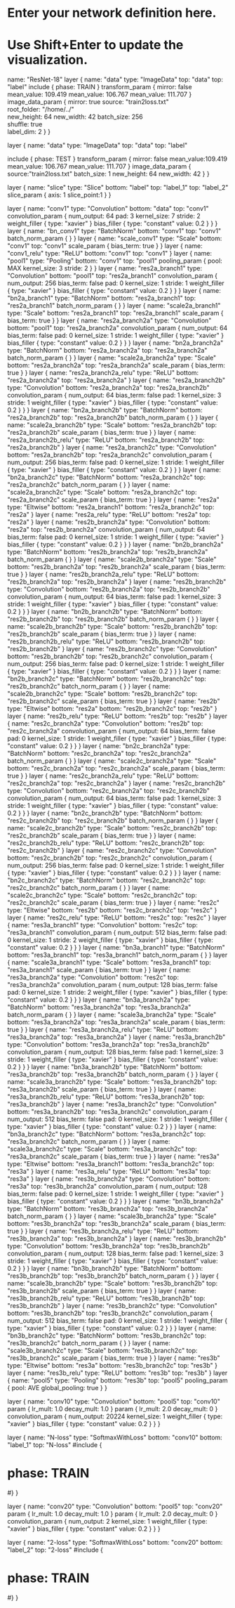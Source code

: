 # Enter your network definition here.
# Use Shift+Enter to update the visualization.
name: "ResNet-18"
layer {
  name: "data"
  type: "ImageData"
  top: "data"
  top: "label"
  include {
    phase: TRAIN
  }
  transform_param {
    mirror: false
    mean_value: 109.419
    mean_value: 106.767
    mean_value: 111.707
  }
  image_data_param {
    mirror: true
    source: "train2loss.txt"  
    root_folder: "/home/../"  
    new_height: 64
    new_width: 42 
    batch_size: 256  
    shuffle: true  
    label_dim: 2
   }
}

layer {
  name: "data"
  type: "ImageData"
  top: "data"
  top: "label"

  include {
    phase: TEST
  }
  transform_param {
    mirror: false
    mean_value:109.419
        mean_value: 106.767 
        mean_value: 111.707
  }
  image_data_param {
    source:"train2loss.txt"
    batch_size: 1
    new_height: 64
    new_width: 42
  }
}

layer {
  name: "slice"
  type: "Slice"
  bottom: "label"
  top: "label_1"
  top: "label_2"
  slice_param {
    axis: 1
    slice_point:1
  }
}

layer {
  name: "conv1"
  type: "Convolution"
  bottom: "data"
  top: "conv1"
  convolution_param {
    num_output: 64
    pad: 3
    kernel_size: 7
    stride: 2
    weight_filler {
      type: "xavier"
    }
    bias_filler {
      type: "constant"
      value: 0.2
    }
  }
}
layer {
  name: "bn_conv1"
  type: "BatchNorm"
  bottom: "conv1"
  top: "conv1"
  batch_norm_param { 
  }
}
layer {
  name: "scale_conv1"
  type: "Scale"
  bottom: "conv1"
  top: "conv1"
  scale_param {
    bias_term: true
  }
}
layer {
  name: "conv1_relu"
  type: "ReLU"
  bottom: "conv1"
  top: "conv1"
}
layer {
  name: "pool1"
  type: "Pooling"
  bottom: "conv1"
  top: "pool1"
  pooling_param {
    pool: MAX
    kernel_size: 3
    stride: 2
  }
}
layer {
  name: "res2a_branch1"
  type: "Convolution"
  bottom: "pool1"
  top: "res2a_branch1"
  convolution_param {
    num_output: 256
    bias_term: false
    pad: 0
    kernel_size: 1
    stride: 1
    weight_filler {
      type: "xavier"
    }
    bias_filler {
      type: "constant"
      value: 0.2
    }
  }
}
layer {
  name: "bn2a_branch1"
  type: "BatchNorm"
  bottom: "res2a_branch1"
  top: "res2a_branch1"
  batch_norm_param { 
  }
}
layer {
  name: "scale2a_branch1"
  type: "Scale"
  bottom: "res2a_branch1"
  top: "res2a_branch1"
  scale_param {
    bias_term: true
  }
}
layer {
  name: "res2a_branch2a"
  type: "Convolution"
  bottom: "pool1"
  top: "res2a_branch2a"
  convolution_param {
    num_output: 64
    bias_term: false
    pad: 0
    kernel_size: 1
    stride: 1
    weight_filler {
      type: "xavier"
    }
    bias_filler {
      type: "constant"
      value: 0.2
    }
  }
}
layer {
  name: "bn2a_branch2a"
  type: "BatchNorm"
  bottom: "res2a_branch2a"
  top: "res2a_branch2a"
  batch_norm_param { 
  }
}
layer {
  name: "scale2a_branch2a"
  type: "Scale"
  bottom: "res2a_branch2a"
  top: "res2a_branch2a"
  scale_param {
    bias_term: true
  }
}
layer {
  name: "res2a_branch2a_relu"
  type: "ReLU"
  bottom: "res2a_branch2a"
  top: "res2a_branch2a"
}
layer {
  name: "res2a_branch2b"
  type: "Convolution"
  bottom: "res2a_branch2a"
  top: "res2a_branch2b"
  convolution_param {
    num_output: 64
    bias_term: false
    pad: 1
    kernel_size: 3
    stride: 1
    weight_filler {
      type: "xavier"
    }
    bias_filler {
      type: "constant"
      value: 0.2
    }
  }
}
layer {
  name: "bn2a_branch2b"
  type: "BatchNorm"
  bottom: "res2a_branch2b"
  top: "res2a_branch2b"
  batch_norm_param { 
  }
}
layer {
  name: "scale2a_branch2b"
  type: "Scale"
  bottom: "res2a_branch2b"
  top: "res2a_branch2b"
  scale_param {
    bias_term: true
  }
}
layer {
  name: "res2a_branch2b_relu"
  type: "ReLU"
  bottom: "res2a_branch2b"
  top: "res2a_branch2b"
}
layer {
  name: "res2a_branch2c"
  type: "Convolution"
  bottom: "res2a_branch2b"
  top: "res2a_branch2c"
  convolution_param {
    num_output: 256
    bias_term: false
    pad: 0
    kernel_size: 1
    stride: 1
    weight_filler {
      type: "xavier"
    }
    bias_filler {
      type: "constant"
      value: 0.2
    }
  }
}
layer {
  name: "bn2a_branch2c"
  type: "BatchNorm"
  bottom: "res2a_branch2c"
  top: "res2a_branch2c"
  batch_norm_param { 
  }
}
layer {
  name: "scale2a_branch2c"
  type: "Scale"
  bottom: "res2a_branch2c"
  top: "res2a_branch2c"
  scale_param {
    bias_term: true
  }
}
layer {
  name: "res2a"
  type: "Eltwise"
  bottom: "res2a_branch1"
  bottom: "res2a_branch2c"
  top: "res2a"
}
layer {
  name: "res2a_relu"
  type: "ReLU"
  bottom: "res2a"
  top: "res2a"
}
layer {
  name: "res2b_branch2a"
  type: "Convolution"
  bottom: "res2a"
  top: "res2b_branch2a"
  convolution_param {
    num_output: 64
    bias_term: false
    pad: 0
    kernel_size: 1
    stride: 1
    weight_filler {
      type: "xavier"
    }
    bias_filler {
      type: "constant"
      value: 0.2
    }
  }
}
layer {
  name: "bn2b_branch2a"
  type: "BatchNorm"
  bottom: "res2b_branch2a"
  top: "res2b_branch2a"
  batch_norm_param { 
  }
}
layer {
  name: "scale2b_branch2a"
  type: "Scale"
  bottom: "res2b_branch2a"
  top: "res2b_branch2a"
  scale_param {
    bias_term: true
  }
}
layer {
  name: "res2b_branch2a_relu"
  type: "ReLU"
  bottom: "res2b_branch2a"
  top: "res2b_branch2a"
}
layer {
  name: "res2b_branch2b"
  type: "Convolution"
  bottom: "res2b_branch2a"
  top: "res2b_branch2b"
  convolution_param {
    num_output: 64
    bias_term: false
    pad: 1
    kernel_size: 3
    stride: 1
    weight_filler {
      type: "xavier"
    }
    bias_filler {
      type: "constant"
      value: 0.2
    }
  }
}
layer {
  name: "bn2b_branch2b"
  type: "BatchNorm"
  bottom: "res2b_branch2b"
  top: "res2b_branch2b"
  batch_norm_param { 
  }
}
layer {
  name: "scale2b_branch2b"
  type: "Scale"
  bottom: "res2b_branch2b"
  top: "res2b_branch2b"
  scale_param {
    bias_term: true
  }
}
layer {
  name: "res2b_branch2b_relu"
  type: "ReLU"
  bottom: "res2b_branch2b"
  top: "res2b_branch2b"
}
layer {
  name: "res2b_branch2c"
  type: "Convolution"
  bottom: "res2b_branch2b"
  top: "res2b_branch2c"
  convolution_param {
    num_output: 256
    bias_term: false
    pad: 0
    kernel_size: 1
    stride: 1
    weight_filler {
      type: "xavier"
    }
    bias_filler {
      type: "constant"
      value: 0.2
    }
  }
}
layer {
  name: "bn2b_branch2c"
  type: "BatchNorm"
  bottom: "res2b_branch2c"
  top: "res2b_branch2c"
  batch_norm_param { 
  }
}
layer {
  name: "scale2b_branch2c"
  type: "Scale"
  bottom: "res2b_branch2c"
  top: "res2b_branch2c"
  scale_param {
    bias_term: true
  }
}
layer {
  name: "res2b"
  type: "Eltwise"
  bottom: "res2a"
  bottom: "res2b_branch2c"
  top: "res2b"
}
layer {
  name: "res2b_relu"
  type: "ReLU"
  bottom: "res2b"
  top: "res2b"
}
layer {
  name: "res2c_branch2a"
  type: "Convolution"
  bottom: "res2b"
  top: "res2c_branch2a"
  convolution_param {
    num_output: 64
    bias_term: false
    pad: 0
    kernel_size: 1
    stride: 1
    weight_filler {
      type: "xavier"
    }
    bias_filler {
      type: "constant"
      value: 0.2
    }
  }
}
layer {
  name: "bn2c_branch2a"
  type: "BatchNorm"
  bottom: "res2c_branch2a"
  top: "res2c_branch2a"
  batch_norm_param { 
  }
}
layer {
  name: "scale2c_branch2a"
  type: "Scale"
  bottom: "res2c_branch2a"
  top: "res2c_branch2a"
  scale_param {
    bias_term: true
  }
}
layer {
  name: "res2c_branch2a_relu"
  type: "ReLU"
  bottom: "res2c_branch2a"
  top: "res2c_branch2a"
}
layer {
  name: "res2c_branch2b"
  type: "Convolution"
  bottom: "res2c_branch2a"
  top: "res2c_branch2b"
  convolution_param {
    num_output: 64
    bias_term: false
    pad: 1
    kernel_size: 3
    stride: 1
    weight_filler {
      type: "xavier"
    }
    bias_filler {
      type: "constant"
      value: 0.2
    }
  }
}
layer {
  name: "bn2c_branch2b"
  type: "BatchNorm"
  bottom: "res2c_branch2b"
  top: "res2c_branch2b"
  batch_norm_param { 
  }
}
layer {
  name: "scale2c_branch2b"
  type: "Scale"
  bottom: "res2c_branch2b"
  top: "res2c_branch2b"
  scale_param {
    bias_term: true
  }
}
layer {
  name: "res2c_branch2b_relu"
  type: "ReLU"
  bottom: "res2c_branch2b"
  top: "res2c_branch2b"
}
layer {
  name: "res2c_branch2c"
  type: "Convolution"
  bottom: "res2c_branch2b"
  top: "res2c_branch2c"
  convolution_param {
    num_output: 256
    bias_term: false
    pad: 0
    kernel_size: 1
    stride: 1
    weight_filler {
      type: "xavier"
    }
    bias_filler {
      type: "constant"
      value: 0.2
    }
  }
}
layer {
  name: "bn2c_branch2c"
  type: "BatchNorm"
  bottom: "res2c_branch2c"
  top: "res2c_branch2c"
  batch_norm_param { 
  }
}
layer {
  name: "scale2c_branch2c"
  type: "Scale"
  bottom: "res2c_branch2c"
  top: "res2c_branch2c"
  scale_param {
    bias_term: true
  }
}
layer {
  name: "res2c"
  type: "Eltwise"
  bottom: "res2b"
  bottom: "res2c_branch2c"
  top: "res2c"
}
layer {
  name: "res2c_relu"
  type: "ReLU"
  bottom: "res2c"
  top: "res2c"
}
layer {
  name: "res3a_branch1"
  type: "Convolution"
  bottom: "res2c"
  top: "res3a_branch1"
  convolution_param {
    num_output: 512
    bias_term: false
    pad: 0
    kernel_size: 1
    stride: 2
    weight_filler {
      type: "xavier"
    }
    bias_filler {
      type: "constant"
      value: 0.2
    }
  }
}
layer {
  name: "bn3a_branch1"
  type: "BatchNorm"
  bottom: "res3a_branch1"
  top: "res3a_branch1"
  batch_norm_param { 
  }
}
layer {
  name: "scale3a_branch1"
  type: "Scale"
  bottom: "res3a_branch1"
  top: "res3a_branch1"
  scale_param {
    bias_term: true
  }
}
layer {
  name: "res3a_branch2a"
  type: "Convolution"
  bottom: "res2c"
  top: "res3a_branch2a"
  convolution_param {
    num_output: 128
    bias_term: false
    pad: 0
    kernel_size: 1
    stride: 2
    weight_filler {
      type: "xavier"
    }
    bias_filler {
      type: "constant"
      value: 0.2
    }
  }
}
layer {
  name: "bn3a_branch2a"
  type: "BatchNorm"
  bottom: "res3a_branch2a"
  top: "res3a_branch2a"
  batch_norm_param { 
  }
}
layer {
  name: "scale3a_branch2a"
  type: "Scale"
  bottom: "res3a_branch2a"
  top: "res3a_branch2a"
  scale_param {
    bias_term: true
  }
}
layer {
  name: "res3a_branch2a_relu"
  type: "ReLU"
  bottom: "res3a_branch2a"
  top: "res3a_branch2a"
}
layer {
  name: "res3a_branch2b"
  type: "Convolution"
  bottom: "res3a_branch2a"
  top: "res3a_branch2b"
  convolution_param {
    num_output: 128
    bias_term: false
    pad: 1
    kernel_size: 3
    stride: 1
    weight_filler {
      type: "xavier"
    }
    bias_filler {
      type: "constant"
      value: 0.2
    }
  }
}
layer {
  name: "bn3a_branch2b"
  type: "BatchNorm"
  bottom: "res3a_branch2b"
  top: "res3a_branch2b"
  batch_norm_param { 
  }
}
layer {
  name: "scale3a_branch2b"
  type: "Scale"
  bottom: "res3a_branch2b"
  top: "res3a_branch2b"
  scale_param {
    bias_term: true
  }
}
layer {
  name: "res3a_branch2b_relu"
  type: "ReLU"
  bottom: "res3a_branch2b"
  top: "res3a_branch2b"
}
layer {
  name: "res3a_branch2c"
  type: "Convolution"
  bottom: "res3a_branch2b"
  top: "res3a_branch2c"
  convolution_param {
    num_output: 512
    bias_term: false
    pad: 0
    kernel_size: 1
    stride: 1
    weight_filler {
      type: "xavier"
    }
    bias_filler {
      type: "constant"
      value: 0.2
    }
  }
}
layer {
  name: "bn3a_branch2c"
  type: "BatchNorm"
  bottom: "res3a_branch2c"
  top: "res3a_branch2c"
  batch_norm_param { 
  }
}
layer {
  name: "scale3a_branch2c"
  type: "Scale"
  bottom: "res3a_branch2c"
  top: "res3a_branch2c"
  scale_param {
    bias_term: true
  }
}
layer {
  name: "res3a"
  type: "Eltwise"
  bottom: "res3a_branch1"
  bottom: "res3a_branch2c"
  top: "res3a"
}
layer {
  name: "res3a_relu"
  type: "ReLU"
  bottom: "res3a"
  top: "res3a"
}
layer {
  name: "res3b_branch2a"
  type: "Convolution"
  bottom: "res3a"
  top: "res3b_branch2a"
  convolution_param {
    num_output: 128
    bias_term: false
    pad: 0
    kernel_size: 1
    stride: 1
    weight_filler {
      type: "xavier"
    }
    bias_filler {
      type: "constant"
      value: 0.2
    }
  }
}
layer {
  name: "bn3b_branch2a"
  type: "BatchNorm"
  bottom: "res3b_branch2a"
  top: "res3b_branch2a"
  batch_norm_param { 
  }
}
layer {
  name: "scale3b_branch2a"
  type: "Scale"
  bottom: "res3b_branch2a"
  top: "res3b_branch2a"
  scale_param {
    bias_term: true
  }
}
layer {
  name: "res3b_branch2a_relu"
  type: "ReLU"
  bottom: "res3b_branch2a"
  top: "res3b_branch2a"
}
layer {
  name: "res3b_branch2b"
  type: "Convolution"
  bottom: "res3b_branch2a"
  top: "res3b_branch2b"
  convolution_param {
    num_output: 128
    bias_term: false
    pad: 1
    kernel_size: 3
    stride: 1
    weight_filler {
      type: "xavier"
    }
    bias_filler {
      type: "constant"
      value: 0.2
    }
  }
}
layer {
  name: "bn3b_branch2b"
  type: "BatchNorm"
  bottom: "res3b_branch2b"
  top: "res3b_branch2b"
  batch_norm_param { 
  }
}
layer {
  name: "scale3b_branch2b"
  type: "Scale"
  bottom: "res3b_branch2b"
  top: "res3b_branch2b"
  scale_param {
    bias_term: true
  }
}
layer {
  name: "res3b_branch2b_relu"
  type: "ReLU"
  bottom: "res3b_branch2b"
  top: "res3b_branch2b"
}
layer {
  name: "res3b_branch2c"
  type: "Convolution"
  bottom: "res3b_branch2b"
  top: "res3b_branch2c"
  convolution_param {
    num_output: 512
    bias_term: false
    pad: 0
    kernel_size: 1
    stride: 1
    weight_filler {
      type: "xavier"
    }
    bias_filler {
      type: "constant"
      value: 0.2
    }
  }
}
layer {
  name: "bn3b_branch2c"
  type: "BatchNorm"
  bottom: "res3b_branch2c"
  top: "res3b_branch2c"
  batch_norm_param { 
  }
}
layer {
  name: "scale3b_branch2c"
  type: "Scale"
  bottom: "res3b_branch2c"
  top: "res3b_branch2c"
  scale_param {
    bias_term: true
  }
}
layer {
  name: "res3b"
  type: "Eltwise"
  bottom: "res3a"
  bottom: "res3b_branch2c"
  top: "res3b"
}
layer {
  name: "res3b_relu"
  type: "ReLU"
  bottom: "res3b"
  top: "res3b"
}
layer {
  name: "pool5"
  type: "Pooling"
  bottom: "res3b"
  top: "pool5"
  pooling_param {
    pool: AVE
    global_pooling: true
  }
}


layer {
  name: "conv10"
  type: "Convolution"
  bottom: "pool5"
  top: "conv10"
    param { lr_mult: 1.0  decay_mult: 1.0 }
  param { lr_mult: 2.0  decay_mult: 0 }
  convolution_param {
    num_output: 20224
    kernel_size: 1
    weight_filler {
      type: "xavier"
    }
    bias_filler {
      type: "constant"
      value: 0.2
    }
  }
}

layer {
  name: "N-loss"
  type: "SoftmaxWithLoss"
  bottom: "conv10"
  bottom: "label_1"
  top: "N-loss"
  #include {
  #  phase: TRAIN
  #}
}

layer {
  name: "conv20"
  type: "Convolution"
  bottom: "pool5"
  top: "conv20"
    param { lr_mult: 1.0  decay_mult: 1.0 }
  param { lr_mult: 2.0  decay_mult: 0 }
  convolution_param {
    num_output: 2
    kernel_size: 1
    weight_filler {
      type: "xavier"
    }
    bias_filler {
      type: "constant"
      value: 0.2
    }
  }
}

layer {
  name: "2-loss"
  type: "SoftmaxWithLoss"
  bottom: "conv20"
  bottom: "label_2"
  top: "2-loss"
  #include {
  #  phase: TRAIN
  #}
}

